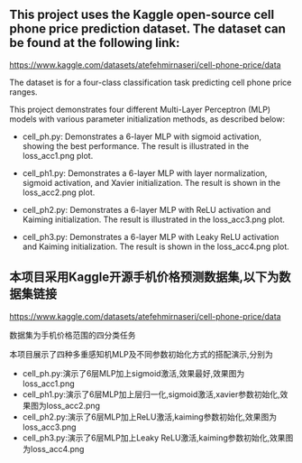 ## This project uses the Kaggle open-source cell phone price prediction dataset. The dataset can be found at the following link:

https://www.kaggle.com/datasets/atefehmirnaseri/cell-phone-price/data

The dataset is for a four-class classification task predicting cell phone price ranges.

This project demonstrates four different Multi-Layer Perceptron (MLP) models with various parameter initialization methods, as described below:

* cell_ph.py: Demonstrates a 6-layer MLP with sigmoid activation, showing the best performance. The result is illustrated in the loss_acc1.png plot.

* cell_ph1.py: Demonstrates a 6-layer MLP with layer normalization, sigmoid activation, and Xavier initialization. The result is shown in the loss_acc2.png plot.

* cell_ph2.py: Demonstrates a 6-layer MLP with ReLU activation and Kaiming initialization. The result is illustrated in the loss_acc3.png plot.

* cell_ph3.py: Demonstrates a 6-layer MLP with Leaky ReLU activation and Kaiming initialization. The result is shown in the loss_acc4.png plot.

## 本项目采用Kaggle开源手机价格预测数据集,以下为数据集链接

https://www.kaggle.com/datasets/atefehmirnaseri/cell-phone-price/data

数据集为手机价格范围的四分类任务

本项目展示了四种多重感知机MLP及不同参数初始化方式的搭配演示,分别为

* cell_ph.py:演示了6层MLP加上sigmoid激活,效果最好,效果图为loss_acc1.png
* cell_ph1.py:演示了6层MLP加上层归一化,sigmoid激活,xavier参数初始化,效果图为loss_acc2.png
* cell_ph2.py:演示了6层MLP加上ReLU激活,kaiming参数初始化,效果图为loss_acc3.png
* cell_ph3.py:演示了6层MLP加上Leaky ReLU激活,kaiming参数初始化,效果图为loss_acc4.png